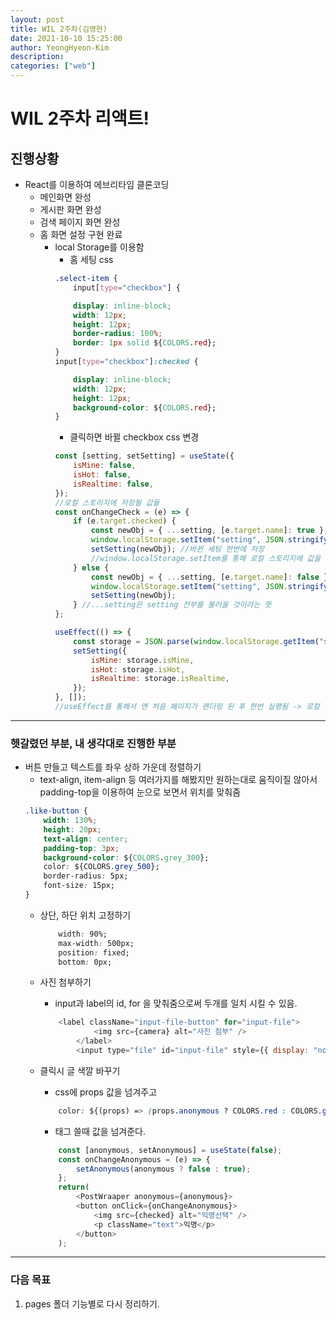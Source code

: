 ```yaml
---
layout: post
title: WIL 2주차(김영현)
date: 2021-10-10 15:25:00
author: YeongHyeon-Kim
description:
categories: ["web"]
---
```


# WIL 2주차 리액트!

## 진행상황

-   React를 이용하여 에브리타임 클론코딩
    -   메인화면 완성
    -   게시판 화면 완성
    -   검색 페이지 화면 완성
    -   홈 화면 설정 구현 완료
        -   local Storage를 이용함
            -   홈 세팅 css
            ```css
            .select-item {
                input[type="checkbox"] {

                display: inline-block;
                width: 12px;
                height: 12px;
                border-radius: 100%;
                border: 1px solid ${COLORS.red};
            }
            input[type="checkbox"]:checked {

                display: inline-block;
                width: 12px;
                height: 12px;
                background-color: ${COLORS.red};
            }
            ```
            -   클릭하면 바뀔 checkbox css 변경
            ```javascript
            const [setting, setSetting] = useState({
                isMine: false,
                isHot: false,
                isRealtime: false,
            });
            //로컬 스토리지에 저장될 값들
            const onChangeCheck = (e) => {
                if (e.target.checked) {
                    const newObj = { ...setting, [e.target.name]: true };
                    window.localStorage.setItem("setting", JSON.stringify(newObj));
                    setSetting(newObj); //바뀐 세팅 한번에 저장
                    //window.localStorage.setItem를 통해 로컬 스토리지에 값을 저장
                } else {
                    const newObj = { ...setting, [e.target.name]: false };
                    window.localStorage.setItem("setting", JSON.stringify(newObj));
                    setSetting(newObj);
                } //...setting은 setting 전부를 불러올 것이라는 뜻
            };

            useEffect(() => {
                const storage = JSON.parse(window.localStorage.getItem("setting"));
                setSetting({
                    isMine: storage.isMine,
                    isHot: storage.isHot,
                    isRealtime: storage.isRealtime,
                });
            }, []);
            //useEffect를 통해서 맨 처음 페이지가 랜더링 된 후 한번 실행됨 -> 로컬 스토리지에서 현재 값을 가져옴.
            ```

<hr>

### 헷갈렸던 부분, 내 생각대로 진행한 부분

- 버튼 만들고 텍스트를 좌우 상하 가운데 정렬하기
    -   text-align, item-align 등 여러가지를 해봤지만 원하는대로 움직이질 않아서padding-top을 이용하여 눈으로 보면서 위치를 맞춰줌
    ```css
    .like-button {
        width: 130%;
        height: 20px;
        text-align: center;
        padding-top: 3px;
        background-color: ${COLORS.grey_300};
        color: ${COLORS.grey_500};
        border-radius: 5px;
        font-size: 15px;
    }
    ```
    -   상단, 하단 위치 고정하기 
        ```css
            width: 90%;
            max-width: 500px;
            position: fixed;
            bottom: 0px;
        ```
    
    -   사진 첨부하기
        -   input과 label의 id, for 을 맞춰줌으로써 두개를 일치 시킬 수 있음.
        ```javascript
            <label className="input-file-button" for="input-file">
                    <img src={camera} alt="사진 첨부" />
                </label>
                <input type="file" id="input-file" style={{ display: "none" }} />
        ```
    
    - 클릭시 글 색깔 바꾸기
        - css에 props 값을 넘겨주고 
        ```css
            color: ${(props) => (props.anonymous ? COLORS.red : COLORS.grey_text)};
        ```
        - 태그 쓸때 값을 넘겨준다.
        ```javascript
            const [anonymous, setAnonymous] = useState(false);
            const onChangeAnonymous = (e) => {
                setAnonymous(anonymous ? false : true);
            };
            return(
                <PostWraaper anonymous={anonymous}>
                <button onClick={onChangeAnonymous}>
                    <img src={checked} alt="익명선택" />
                    <p className="text">익명</p>
                </button>
            );
        ```
---

### 다음 목표
1. pages 폴더 기능별로 다시 정리하기.
